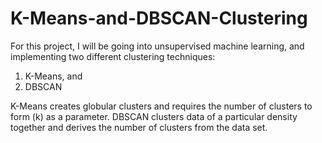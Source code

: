 # K-Means-and-DBSCAN-Clustering

For this project, I will be going into unsupervised machine learning, and implementing two different clustering techniques:

1. K-Means, and
2. DBSCAN

K-Means creates globular clusters and requires the number of clusters to form (k) as a parameter.  DBSCAN clusters data of a particular density together and derives the number of clusters from the data set.
